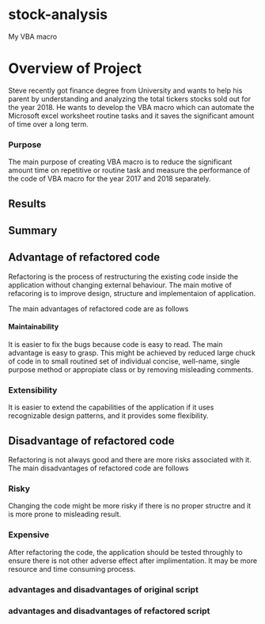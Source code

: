 # stock-analysis
My VBA macro

# Overview of Project
Steve recently got finance degree from University and wants to help his parent by understanding and analyzing the total tickers stocks sold out for the year 2018. 
He wants to develop the VBA macro which can automate the Microsoft excel worksheet routine tasks and it saves the significant amount of time over a long term.

### Purpose
The main purpose of creating VBA macro is to reduce the significant amount time on repetitive or routine task and measure the performance of the code of VBA macro
for the year 2017 and 2018 separately. 

## Results

## Summary 

## Advantage of refactored code
Refactoring is the process of restructuring the existing code inside the application without changing external behaviour. The main motive of refacoring is to improve design, 
structure and implementaion of application.

The main advantages of refactored code are as follows

#### Maintainability
It is easier to fix the bugs because code is easy to read. The main advantage is easy to grasp. This might be achieved by reduced large chuck of code in to small routined
set of individual concise, well-name, single purpose method or appropiate class or by removing misleading comments.

### Extensibility
It is easier to extend the capabilities of the application if it uses recognizable design patterns, and it provides some flexibility.

## Disadvantage of refactored code
Refactoring is not always good and there are more risks associated with it. The main disadvantages of refactored code are follows

### Risky
Changing the code might be more risky if there is no proper structre and it is more prone to misleading result.

### Expensive
After refactoring the code, the application should be tested throughly to ensure there is not other adverse effect after implimentation. It may be more resource and 
time consuming process.

### advantages and disadvantages of original script



### advantages and disadvantages of refactored script







